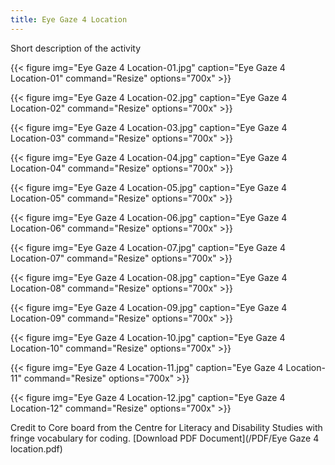```yaml
---
title: Eye Gaze 4 Location
---
```


Short description of the activity

{{< figure
img="Eye Gaze 4 Location-01.jpg"
caption="Eye Gaze 4 Location-01"
command="Resize"
options="700x" >}}

{{< figure
img="Eye Gaze 4 Location-02.jpg"
caption="Eye Gaze 4 Location-02"
command="Resize"
options="700x" >}}

{{< figure
img="Eye Gaze 4 Location-03.jpg"
caption="Eye Gaze 4 Location-03"
command="Resize"
options="700x" >}}

{{< figure
img="Eye Gaze 4 Location-04.jpg"
caption="Eye Gaze 4 Location-04"
command="Resize"
options="700x" >}}

{{< figure
img="Eye Gaze 4 Location-05.jpg"
caption="Eye Gaze 4 Location-05"
command="Resize"
options="700x" >}}

{{< figure
img="Eye Gaze 4 Location-06.jpg"
caption="Eye Gaze 4 Location-06"
command="Resize"
options="700x" >}}

{{< figure
img="Eye Gaze 4 Location-07.jpg"
caption="Eye Gaze 4 Location-07"
command="Resize"
options="700x" >}}

{{< figure
img="Eye Gaze 4 Location-08.jpg"
caption="Eye Gaze 4 Location-08"
command="Resize"
options="700x" >}}

{{< figure
img="Eye Gaze 4 Location-09.jpg"
caption="Eye Gaze 4 Location-09"
command="Resize"
options="700x" >}}

{{< figure
img="Eye Gaze 4 Location-10.jpg"
caption="Eye Gaze 4 Location-10"
command="Resize"
options="700x" >}}

{{< figure
img="Eye Gaze 4 Location-11.jpg"
caption="Eye Gaze 4 Location-11"
command="Resize"
options="700x" >}}

{{< figure
img="Eye Gaze 4 Location-12.jpg"
caption="Eye Gaze 4 Location-12"
command="Resize"
options="700x" >}}


Credit to Core board from the Centre for Literacy and Disability Studies with fringe vocabulary for coding.
[Download PDF Document](/PDF/Eye Gaze 4 location.pdf)
